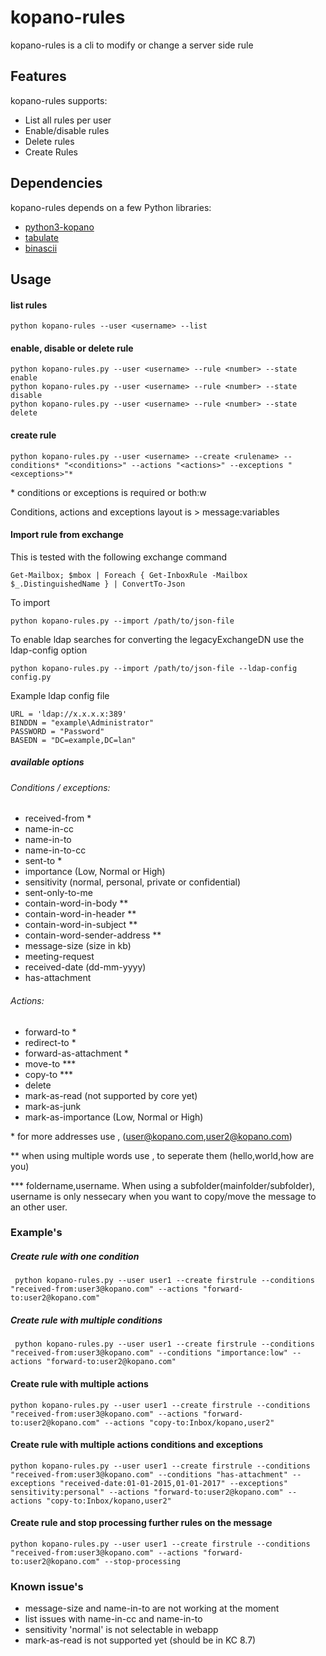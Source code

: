 kopano-rules
============

kopano-rules is a cli to modify or change a server side rule

## Features

kopano-rules supports:

* List all rules per user
* Enable/disable rules
* Delete rules
* Create Rules

## Dependencies

kopano-rules depends on a few Python libraries:

* [python3-kopano](https://download.kopano.io/supported/core:/final/)
* [tabulate](https://pypi.org/project/tabulate/)
* [binascii](https://docs.python.org/3/library/binascii.html)


## Usage

#### list rules

    python kopano-rules --user <username> --list

#### enable, disable or delete rule
    python kopano-rules.py --user <username> --rule <number> --state enable
    python kopano-rules.py --user <username> --rule <number> --state disable
    python kopano-rules.py --user <username> --rule <number> --state delete

#### create rule
    python kopano-rules.py --user <username> --create <rulename> --conditions* "<conditions>" --actions "<actions>" --exceptions "<exceptions>"*
\* conditions or exceptions is required or both:w


Conditions, actions and exceptions layout is > message:variables

#### Import rule from exchange
This is tested with the following exchange command
    
    Get-Mailbox; $mbox | Foreach { Get-InboxRule -Mailbox $_.DistinguishedName } | ConvertTo-Json
To import

    python kopano-rules.py --import /path/to/json-file

To enable ldap searches for converting the legacyExchangeDN use the ldap-config option
    
    python kopano-rules.py --import /path/to/json-file --ldap-config config.py

Example ldap config file 
    
    URL = 'ldap://x.x.x.x:389'
    BINDDN = "example\Administrator"
    PASSWORD = "Password"
    BASEDN = "DC=example,DC=lan"   

##### available options

###### Conditions / exceptions:

* received-from *
* name-in-cc
* name-in-to
* name-in-to-cc
* sent-to *
* importance (Low, Normal or High)
* sensitivity (normal, personal, private or confidential)
* sent-only-to-me
* contain-word-in-body **
* contain-word-in-header **
* contain-word-in-subject **
* contain-word-sender-address  **
* message-size (size in kb)
* meeting-request 
* received-date (dd-mm-yyyy)
* has-attachment

###### Actions:

* forward-to *
* redirect-to *
* forward-as-attachment *
* move-to  ***
* copy-to  ***
* delete
* mark-as-read  (not supported by core yet)
* mark-as-junk
* mark-as-importance (Low, Normal or High)

\* for more addresses use , (user@kopano.com,user2@kopano.com)

\*\* when using multiple words use , to seperate them (hello,world,how are you)

\*\*\* foldername,username. When using a subfolder(mainfolder/subfolder), username is only nessecary when you want to copy/move the message to an other user.


### Example's

##### Create rule with one condition
     python kopano-rules.py --user user1 --create firstrule --conditions "received-from:user3@kopano.com" --actions "forward-to:user2@kopano.com"


##### Create rule with multiple conditions
     python kopano-rules.py --user user1 --create firstrule --conditions "received-from:user3@kopano.com" --conditions "importance:low" --actions "forward-to:user2@kopano.com"

#### Create rule with multiple actions
    python kopano-rules.py --user user1 --create firstrule --conditions "received-from:user3@kopano.com" --actions "forward-to:user2@kopano.com" --actions "copy-to:Inbox/kopano,user2"

#### Create rule with multiple actions conditions and  exceptions
    python kopano-rules.py --user user1 --create firstrule --conditions "received-from:user3@kopano.com" --conditions "has-attachment" --exceptions "received-date:01-01-2015,01-01-2017" --exceptions" sensitivity:personal" --actions "forward-to:user2@kopano.com" --actions "copy-to:Inbox/kopano,user2"

#### Create rule and stop processing further rules on the message 
    python kopano-rules.py --user user1 --create firstrule --conditions "received-from:user3@kopano.com" --actions "forward-to:user2@kopano.com" --stop-processing


### Known issue's
* message-size and name-in-to are not working at the moment
* list issues with name-in-cc and  name-in-to
* sensitivity  'normal' is not selectable in webapp
* mark-as-read is not supported yet (should be in KC 8.7)